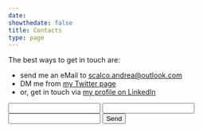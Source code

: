 ```yaml
---
date: 
showthedate: false
title: Contacts
type: page
---
```


The best ways to get in touch are:

+ send me an eMail to [scalco.andrea@outlook.com](mailto:scalco.andrea@outlook.com)
+ DM me from [my Twitter page](https://www.twitter.com/And_Scalco)
+ or, get in touch via [my profile on LinkedIn](https://www.linkedin.com/in/andreascalco/)

<form action="https://getform.io/f/2d3eb1c9-10f9-4f28-968a-c7b41d15efa2" method="POST">

  <input type="text" name="Hi Andrea, I am writing you ">
  <input type="email" name="eMail">
  <input type="text" name="message">
  <button type="submit">Send</button>

</form>
        